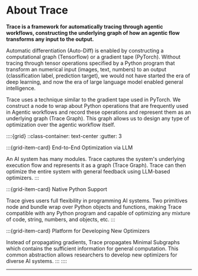 # About Trace

**Trace is a framework for automatically tracing through agentic workflows, constructing the underlying graph of how an agentic flow transforms any input to the output.**

Automatic differentiation (Auto-Diff) is enabled by constructing a computational graph (Tensorflow) or a gradient tape (PyTorch). Without tracing through tensor operations specified by a Python program that transform an numerical input (images, text, numbers) to an output (classification label, prediction target), we would not have started the era of deep learning, and now the era of large language model enabled general intelligence.

Trace uses a technique similar to the gradient tape used in PyTorch. We construct a node to wrap about Python operations that are frequently used in Agentic workflows and record these operations and represent them as an underlying graph (Trace Graph). This graph allows us to design any type of optimization over the agentic workflow itself. 

::::{grid}
::class-container: text-center :gutter: 3

:::{grid-item-card} End-to-End Optimization via LLM
 
An AI system has many modules. Trace captures the system's underlying execution flow and represents it as a graph (Trace Graph). Trace can then optimize the entire system with general feedback using LLM-based optimizers.
:::

:::{grid-item-card} Native Python Support

Trace gives users full flexibility in programming AI systems. Two primitives node and bundle wrap over Python objects and functions, making Trace compatible with any Python program and capable of optimizing any mixture of code, string, numbers, and objects, etc.
:::

:::{grid-item-card} Platform for Developing New Optimizers

Instead of propagating gradients, Trace propagates Minimal Subgraphs which contains the sufficient information for general computation. This common abstraction allows researchers to develop new optimizers for diverse AI systems.
:::
::::

----




<!-- ```{tableofcontents}
``` -->
